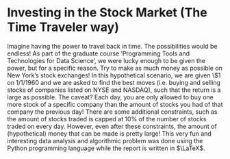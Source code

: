 # Investing in the Stock Market (The Time Traveler way)

Imagine having the power to travel back in time. The possibilities would be endless! As part of the graduate course ’Programming Tools and Technologies for Data Science’, we were lucky enough to be given the power, but for a specific reason. Try to make as much money as possible on New York’s stock exchanges! In this hypothetical scenario, we are given \\$1 on 1/1/1960 and we are asked to find the best moves (i.e. buying and selling stocks of companies listed on NYSE and NASDAQ), such that the return is a large as possible. The caveat? Each day, you are only allowed to buy one more stock of a specific company than the amount of stocks you had of that company the previous day! There are some additional constraints, such as the amount of stocks traded is capped at 10% of the number of stocks traded on every day. However, even after these constraints, the amount of (hypothetical) money that can be made is pretty large! This very fun and interesting data analysis and algorithmic problem was done using the Python programming language while the report is written in $\LaTeX$.
